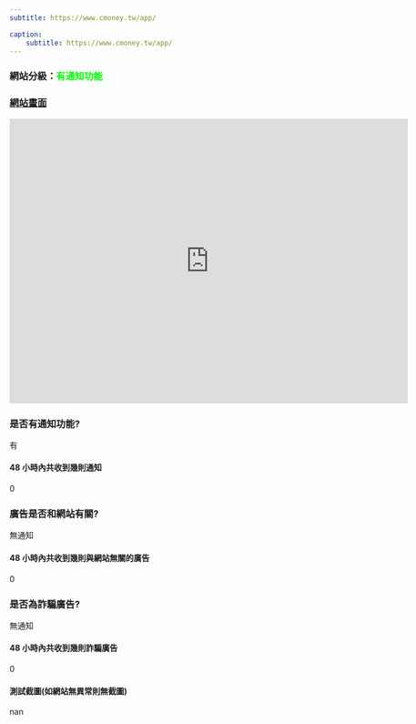 ```yaml
---
subtitle: https://www.cmoney.tw/app/

caption:
	subtitle: https://www.cmoney.tw/app/
---
```


<h3>網站分級：<font color="#00FF00">有通知功能</font></h3>

### [網站畫面](https://www.cmoney.tw/app/)
<embed src="https://web.archive.org/web/https://www.cmoney.tw/app/" style="width:700px; height: 500px;">

### 是否有通知功能?
有

#### 48 小時內共收到幾則通知
0

### 廣告是否和網站有關?
無通知

#### 48 小時內共收到幾則與網站無關的廣告
0

### 是否為詐騙廣告?
無通知

#### 48 小時內共收到幾則詐騙廣告
0

#### 測試截圖(如網站無異常則無截圖)
nan

